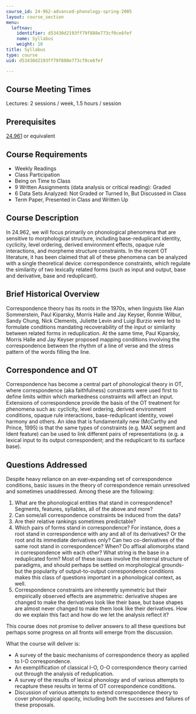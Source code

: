 ```yaml
---
course_id: 24-962-advanced-phonology-spring-2005
layout: course_section
menu:
  leftnav:
    identifier: d53430d2193ff79f888e773cf0ce6fef
    name: Syllabus
    weight: 10
title: Syllabus
type: course
uid: d53430d2193ff79f888e773cf0ce6fef

---
```


Course Meeting Times
--------------------

Lectures: 2 sessions / week, 1.5 hours / session

Prerequisites
-------------

[24.961](/courses/24-961-introduction-to-phonology-fall-2014/) or equivalent

Course Requirements
-------------------

*   Weekly Readings
*   Class Participation
*   Being on Time to Class
*   9 Written Assignments (data analysis or critical reading): Graded
*   6 Data Sets Analyzed: Not Graded or Turned In, But Discussed in Class
*   Term Paper, Presented in Class and Written Up

Course Description
------------------

In 24.962, we will focus primarily on phonological phenomena that are sensitive to morphological structure, including base-reduplicant identity, cyclicity, level ordering, derived environment effects, opaque rule interactions, and morpheme structure constraints. In the recent OT literature, it has been claimed that all of these phenomena can be analyzed with a single theoretical device: correspondence constraints, which regulate the similarity of two lexically related forms (such as input and output, base and derivative, base and reduplicant).

Brief Historical Overview
-------------------------

Correspondence theory has its roots in the 1970s, when linguists like Alan Sommerstein, Paul Kiparsky, Morris Halle and Jay Keyser, Ronnie Wilbur, Sandy Chung, Nick Clements, Juliette Levin and Luigi Burzio were led to formulate conditions mandating recoverability of the input or similarity between related forms in reduplication. At the same time, Paul Kiparsky, Morris Halle and Jay Keyser proposed mapping conditions involving the correspondence between the rhythm of a line of verse and the stress pattern of the words filling the line.

Correspondence and OT
---------------------

Correspondence has become a central part of phonological theory in OT, where correspondence (aka faithfulness) constraints were used first to define limits within which markedness constraints will affect an input. Extensions of correspondence provide the basis of the OT treatment for phenomena such as: cyclicity, level ordering, derived environment conditions, opaque rule interactions, base-reduplicant identity, vowel harmony and others. An idea that is fundamentally new (McCarthy and Prince, 1995) is that the same types of constraints (e.g. MAX segment and Ident feature) can be used to link different pairs of representations (e.g. a lexical input to its output correspondent; and the reduplicant to its surface base).

Questions Addressed
-------------------

Despite heavy reliance on an ever-expanding set of correspondence conditions, basic issues in the theory of correspondence remain unresolved and sometimes unaddressed. Among these are the following:

1.  What are the phonological entities that stand in correspondence? Segments, features, syllables, all of the above and more?
2.  Can some/all correspondence constraints be induced from the data?
3.  Are their relative rankings sometimes predictable?
4.  Which pairs of forms stand in correspondence? For instance, does a root stand in correspondence with any and all of its derivatives? Or the root and its immediate derivatives only? Can two co-derivatives of the same root stand in correspondence? When? Do affixal allomorphs stand in correspondence with each other? What string is the base in a reduplicated form? Most of these issues involve the internal structure of paradigms, and should perhaps be settled on morphological grounds-but the popularity of output-to-output correspondence conditions makes this class of questions important in a phonological context, as well.
5.  Correspondence constraints are inherently symmetric but their empirically observed effects are asymmetric: derivative shapes are changed to make the derivatives look like their base, but base shapes are almost never changed to make them look like their derivatives. How do we explain this fact and how do we let the analysis reflect it?

This course does not promise to deliver answers to all these questions but perhaps some progress on all fronts will emerge from the discussion.

What the course will deliver is:

*   A survey of the basic mechanisms of correspondence theory as applied to I-O correspondence.
*   An exemplification of classical I-O, O-O correspondence theory carried out through the analysis of reduplication.
*   A survey of the results of lexical phonology and of various attempts to recapture these results in terms of OT correspondence conditions.
*   Discussion of various attempts to extend correspondence theory to cover phonological opacity, including both the successes and failures of these proposals.